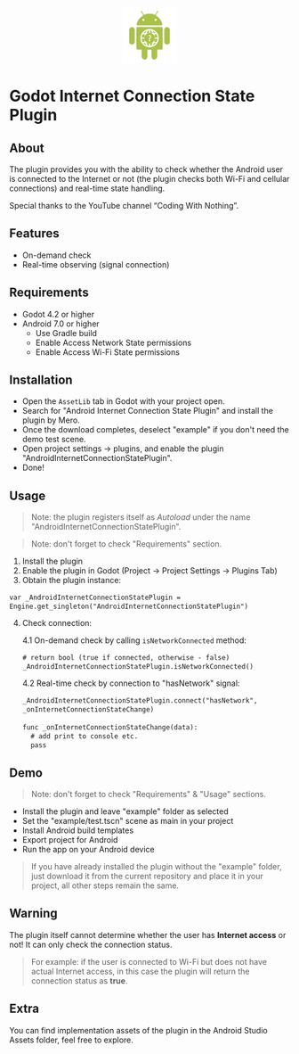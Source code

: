 <div style="text-align:center">
  <img src="./icon.png"  height="100" alt="Godot-InternetConnectionStatePlugin Icon"/>
</div>

# Godot Internet Connection State Plugin


## About

The plugin provides you with the ability to check whether the Android user is connected to the Internet or not (the plugin checks both Wi-Fi and cellular connections) and real-time state handling.

Special thanks to the YouTube channel “Coding With Nothing”.


## Features

- On-demand check
- Real-time observing (signal connection)


## Requirements 

- Godot 4.2 or higher
- Android 7.0 or higher
  - Use Gradle build
  - Enable Access Network State permissions
  - Enable Access Wi-Fi State permissions


## Installation

- Open the `AssetLib` tab in Godot with your project open.
- Search for "Android Internet Connection State Plugin" and install the plugin by Mero.
- Once the download completes, deselect "example" if you don't need the demo test scene.
- Open project settings -> plugins, and enable the plugin "AndroidInternetConnectionStatePlugin".
- Done!


## Usage
  
> Note: the plugin registers itself as *Autoload* under the name "AndroidInternetConnectionStatePlugin".

> Note: don't forget to check "Requirements" section.

1. Install the plugin
2. Enable the plugin in Godot (Project -> Project Settings -> Plugins Tab)
3. Obtain the plugin instance:
```
var _AndroidInternetConnectionStatePlugin = Engine.get_singleton("AndroidInternetConnectionStatePlugin")
```
4. Check connection:

    4.1 On-demand check by calling `isNetworkConnected` method:
    ```
    # return bool (true if connected, otherwise - false)
    _AndroidInternetConnectionStatePlugin.isNetworkConnected()
    ```
    4.2 Real-time check by connection to "hasNetwork" signal:
    ```
    _AndroidInternetConnectionStatePlugin.connect("hasNetwork", _onInternetConnectionStateChange)

    func _onInternetConnectionStateChange(data):
      # add print to console etc.
      pass
    ```


## Demo

> Note: don't forget to check "Requirements" & "Usage" sections.

- Install the plugin and leave "example" folder as selected
- Set the "example/test.tscn" scene as main in your project
- Install Android build templates
- Export project for Android
- Run the app on your Android device

> If you have already installed the plugin without the "example" folder, just download it from the current repository and place it in your project, all other steps remain the same.


## Warning

The plugin itself cannot determine whether the user has **Internet access** or not! It can only check the connection status.
> For example: if the user is connected to Wi-Fi but does not have actual Internet access, in this case the plugin will return the connection status as **true**.


## Extra

You can find implementation assets of the plugin in the Android Studio Assets folder, feel free to explore. 
